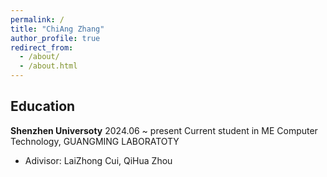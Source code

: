 ```yaml
---
permalink: /
title: "ChiAng Zhang"
author_profile: true
redirect_from: 
  - /about/
  - /about.html
---
```


## Education
**Shenzhen Universoty**
2024.06 ~ present
Current student in ME Computer Technology, GUANGMING LABORATOTY
+ Adivisor: LaiZhong Cui, QiHua Zhou
